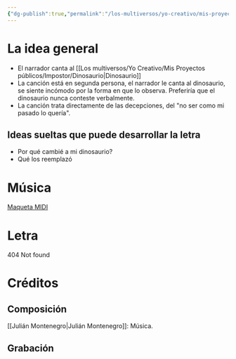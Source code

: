 ```yaml
---
{"dg-publish":true,"permalink":"/los-multiversos/yo-creativo/mis-proyectos-publicos/impostor/s2-un-dinosaurio/"}
---
```


# La idea general
- El narrador canta al [[Los multiversos/Yo Creativo/Mis Proyectos públicos/Impostor/Dinosaurio\|Dinosaurio]]
- La canción está en segunda persona, el narrador le canta al dinosaurio, se siente incómodo por la forma en que lo observa. Preferiría que el dinosaurio nunca conteste verbalmente.
- La canción trata directamente de las decepciones, del "no ser como mi pasado lo quería".
## Ideas sueltas que puede desarrollar la letra
- Por qué cambié a mi dinosaurio?
- Qué los reemplazó
# Música
[Maqueta MIDI](https://drive.google.com/file/d/1-MF9imy9NGaBvQmFLJkWa8cCZ5AgG_Gb/view?usp=sharing)
# Letra
404 Not found
# Créditos
## Composición
[[Julián Montenegro\|Julián Montenegro]]: Música.
## Grabación
